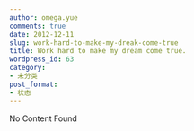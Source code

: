 ```yaml
---
author: omega.yue
comments: true
date: 2012-12-11
slug: work-hard-to-make-my-dreak-come-true
title: Work hard to make my dream come true.
wordpress_id: 63
category:
- 未分类
post_format:
- 状态
---
```

No Content Found
